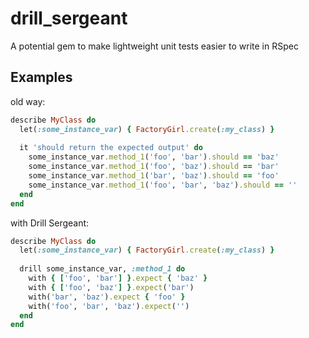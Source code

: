 drill_sergeant
==============

A potential gem to make lightweight unit tests easier to write in RSpec


## Examples
old way:
```ruby
describe MyClass do
  let(:some_instance_var) { FactoryGirl.create(:my_class) }
  
  it 'should return the expected output' do
    some_instance_var.method_1('foo', 'bar').should == 'baz'
    some_instance_var.method_1('foo', 'baz').should == 'bar'
    some_instance_var.method_1('bar', 'baz').should == 'foo'
    some_instance_var.method_1('foo', 'bar', 'baz').should == ''
  end
end
```
with Drill Sergeant:
```ruby
describe MyClass do
  let(:some_instance_var) { FactoryGirl.create(:my_class) }
  
  drill some_instance_var, :method_1 do
    with { ['foo', 'bar'] }.expect { 'baz' }
    with { ['foo', 'baz'] }.expect('bar')
    with('bar', 'baz').expect { 'foo' }
    with('foo', 'bar', 'baz').expect('')
  end
end
```
